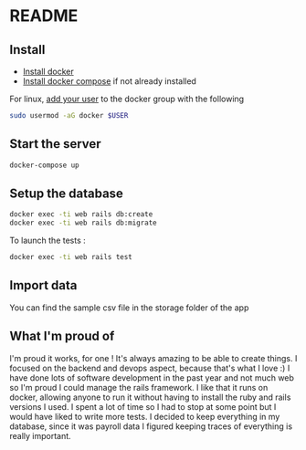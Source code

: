 # README

## Install

* [Install docker](https://docs.docker.com/install/#supported-platforms)
* [Install docker compose](https://docs.docker.com/compose/install/#install-compose) if not already installed

For linux, [add your user](https://docs.docker.com/install/linux/linux-postinstall/) to the docker group with the following

```bash
sudo usermod -aG docker $USER
```
## Start the server
```bash
docker-compose up
```

## Setup the database
```bash
docker exec -ti web rails db:create
docker exec -ti web rails db:migrate
```

To launch the tests :
```bash
docker exec -ti web rails test
```

## Import data
You can find the sample csv file in the storage folder of the app

## What I'm proud of
I'm proud it works, for one ! It's always amazing to be able to create things. I focused on the backend and devops aspect, because that's what I love :)
I have done lots of software development in the past year and not much web so I'm proud I could manage the rails framework.
I like that it runs on docker, allowing anyone to run it without having to install the ruby and rails versions I used.
I spent a lot of time so I had to stop at some point but I would have liked to write more tests.
I decided to keep everything in my database, since it was payroll data I figured keeping traces of everything is really important.
